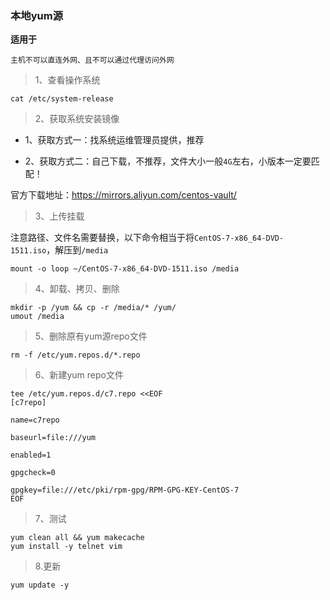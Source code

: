 ### 本地yum源

**适用于**

`主机不可以直连外网、且不可以通过代理访问外网`


> 1、查看操作系统

```shell
cat /etc/system-release
```

> 2、获取系统安装镜像

- 1、获取方式一：找系统运维管理员提供，推荐

- 2、获取方式二：自己下载，不推荐，文件大小一般`4G`左右，小版本一定要匹配！

官方下载地址：https://mirrors.aliyun.com/centos-vault/

> 3、上传挂载

注意路径、文件名需要替换，以下命令相当于将`CentOS-7-x86_64-DVD-1511.iso`，解压到`/media`

```shell
mount -o loop ~/CentOS-7-x86_64-DVD-1511.iso /media
```

> 4、卸载、拷贝、删除

```shell
mkdir -p /yum && cp -r /media/* /yum/
umout /media
```

> 5、删除原有yum源repo文件

````shell
rm -f /etc/yum.repos.d/*.repo
````

> 6、新建yum repo文件

```shell
tee /etc/yum.repos.d/c7.repo <<EOF
[c7repo]

name=c7repo

baseurl=file:///yum

enabled=1

gpgcheck=0

gpgkey=file:///etc/pki/rpm-gpg/RPM-GPG-KEY-CentOS-7
EOF
```

> 7、测试

```shell
yum clean all && yum makecache
yum install -y telnet vim
```

> 8.更新

```shell
yum update -y 
```